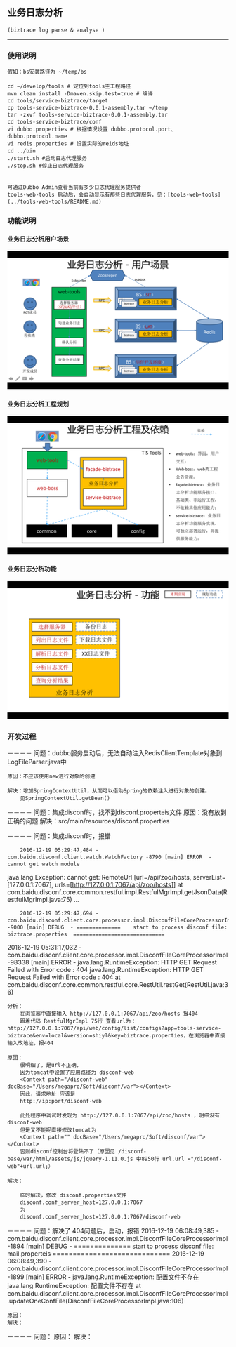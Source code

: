 ## 业务日志分析
	(biztrace log parse & analyse )
	
---
### 使用说明
	
	假如：bs安装路径为 ~/temp/bs
	
	cd ~/develop/tools # 定位到tools主工程路径
	mvn clean install -Dmaven.skip.test=true # 编译
	cd tools/service-biztrace/target
	cp tools-service-biztrace-0.0.1-assembly.tar ~/temp
	tar -zxvf tools-service-biztrace-0.0.1-assembly.tar 
	cd tools-service-biztrace/conf
	vi dubbo.properties # 根据情况设置 dubbo.protocol.port、dubbo.protocol.name
	vi redis.properties # 设置实际的reids地址
	cd ../bin
	./start.sh #启动日志代理服务
	./stop.sh #停止日志代理服务

	
	可通过Dubbo Admin查看当前有多少日志代理服务提供者
	tools-web-tools 启动后，会自动显示有那些日志代理服务，见：[tools-web-tools](../tools-web-tools/README.md)
		
### 功能说明

#### 业务日志分析用户场景
![业务日志分析用户场景](readme/业务日志分析-用户场景.png)

#### 业务日志分析工程规划
![业务日志分析工程规划](readme/业务日志分析工程规划.png)

#### 业务日志分析功能
![业务日志分析功能](readme/业务日志分析功能.png)

### 开发过程

－－－－
	问题：dubbo服务启动后，无法自动注入RedisClientTemplate对象到LogFileParser.java中
	
	原因：不应该使用new进行对象的创建
	
	解决：增加SpringContextUtil，从而可以借助Spring的依赖注入进行对象的创建。
		见SpringContextUtil.getBean()

－－－－
	问题：集成disconf时，找不到disconf.properteis文件
	原因：没有放到正确的问题
	解决：src/main/resources/disconf.properties
	
－－－－
	问题：集成disconf时，报错
		
		2016-12-19 05:29:47,484 - com.baidu.disconf.client.watch.WatchFactory -8790 [main] ERROR  - cannot get watch module
java.lang.Exception: cannot get: RemoteUrl [url=/api/zoo/hosts, serverList=[127.0.0.1:7067], urls=[http://127.0.0.1:7067/api/zoo/hosts]]
	at com.baidu.disconf.core.common.restful.impl.RestfulMgrImpl.getJsonData(RestfulMgrImpl.java:75)
		...
		
		2016-12-19 05:29:47,694 - com.baidu.disconf.client.core.processor.impl.DisconfFileCoreProcessorImpl -9000 [main] DEBUG  - ==============	start to process disconf file: biztrace.properties	=============================
2016-12-19 05:31:17,032 - com.baidu.disconf.client.core.processor.impl.DisconfFileCoreProcessorImpl -98338 [main] ERROR  - java.lang.RuntimeException: HTTP GET Request Failed with Error code : 404
java.lang.RuntimeException: HTTP GET Request Failed with Error code : 404
	at com.baidu.disconf.core.common.restful.core.RestUtil.restGet(RestUtil.java:36)
	
	分析：
		在浏览器中直接输入 http://127.0.0.1:7067/api/zoo/hosts 报404
		跟着代码 RestfulMgrImpl 75行 查看url为： http://127.0.0.1:7067/api/web/config/list/configs?app=tools-service-biztrace&env=local&version=shiyl&key=biztrace.properties，在浏览器中直接输入改地址，报404
		
	原因：
		很明细了，是url不正确，
		因为tomcat中设置了应用路径为 disconf-web
		<Context path="/disconf-web" docBase="/Users/megapro/Soft/disconf/war"></Context>
		因此，请求地址 应该是 
		http://ip:port/disconf-web
		
		此处程序中调试时发现为 http://127.0.0.1:7067/api/zoo/hosts ，明细没有 disconf-web 
		但是又不能呢直接修改tomcat为
		<Context path="" docBase="/Users/megapro/Soft/disconf/war"></Context>
		否则disconf控制台将登陆不了（原因见 /disconf-base/war/html/assets/js/jquery-1.11.0.js 中8950行 url.url ="/disconf-web"+url.url;）
		
	解决：
		
		临时解决，修改 disconf.properties文件 
		disconf.conf_server_host=127.0.0.1:7067 
		为
		disconf.conf_server_host=127.0.0.1:7067/disconf-web
		
－－－－
	问题：解决了 404问题后，启动，报错
	2016-12-19 06:08:49,385 - com.baidu.disconf.client.core.processor.impl.DisconfFileCoreProcessorImpl -1894 [main] DEBUG  - ==============	start to process disconf file: mail.properteis	=============================
2016-12-19 06:08:49,390 - com.baidu.disconf.client.core.processor.impl.DisconfFileCoreProcessorImpl -1899 [main] ERROR  - java.lang.RuntimeException: 配置文件不存在
java.lang.RuntimeException: 配置文件不存在
	at com.baidu.disconf.client.core.processor.impl.DisconfFileCoreProcessorImpl.updateOneConfFile(DisconfFileCoreProcessorImpl.java:106)
	
	
	原因：
	解决：
	
－－－－
	问题：
	原因：
	解决：


